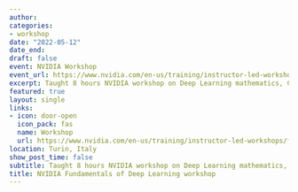 ```yaml
---
author:
categories:
- workshop
date: "2022-05-12"
date_end: 
draft: false
event: NVIDIA Workshop
event_url: https://www.nvidia.com/en-us/training/instructor-led-workshops/fundamentals-of-deep-learning/ 
excerpt: Taught 8 hours NVIDIA workshop on Deep Learning mathematics, CV and NLP architectures.
featured: true
layout: single
links:
- icon: door-open
  icon_pack: fas
  name: Workshop
  url: https://www.nvidia.com/en-us/training/instructor-led-workshops/fundamentals-of-deep-learning/
location: Turin, Italy
show_post_time: false
subtitle: Taught 8 hours NVIDIA workshop on Deep Learning mathematics, CV and NLP architectures. 
title: NVIDIA Fundamentals of Deep Learning workshop
---
```


